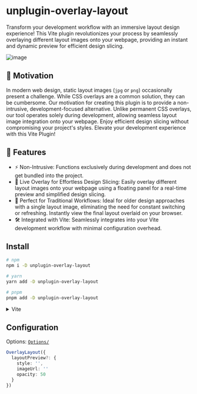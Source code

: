 # unplugin-overlay-layout

Transform your development workflow with an immersive layout design experience! This Vite plugin revolutionizes your process by seamlessly overlaying different layout images onto your webpage, providing an instant and dynamic preview for efficient design slicing.

![image](https://raw.githubusercontent.com/motea927/unplugin-overlay-layout/master/assets/demo.gif)

## 💪 Motivation

In modern web design, static layout images (`jpg` or `png`) occasionally present a challenge. While CSS overlays are a common solution, they can be cumbersome. Our motivation for creating this plugin is to provide a non-intrusive, development-focused alternative. Unlike permanent CSS overlays, our tool operates solely during development, allowing seamless layout image integration onto your webpage. Enjoy efficient design slicing without compromising your project's styles. Elevate your development experience with this Vite Plugin!

## 🚀 Features

- ⚡ Non-Intrusive: Functions exclusively during development and does not get bundled into the project.
- 🎨 Live Overlay for Effortless Design Slicing: Easily overlay different layout images onto your webpage using a floating panel for a real-time preview and simplified design slicing.
- 🚅 Perfect for Traditional Workflows: Ideal for older design approaches with a single layout image, eliminating the need for constant switching or refreshing. Instantly view the final layout overlaid on your browser.
- 🛠 Integrated with Vite: Seamlessly integrates into your Vite development workflow with minimal configuration overhead.

## Install

```bash
# npm
npm i -D unplugin-overlay-layout

# yarn
yarn add -D unplugin-overlay-layout

# pnpm
pnpm add -D unplugin-overlay-layout
```

<details>
<summary>Vite</summary><br>

```ts
// vite.config.ts
import OverlayLayout from 'unplugin-overlay-layout/vite'

export default defineConfig({
  plugins: [
    OverlayLayout({
      /* options */
      layoutPreview: {
        style: {
          position: 'absolute',
          margin: 'auto',
          inset: '0',
          width: '13.34rem',
          height: '7.5rem'
        },
        imageUrl: 'https://picsum.photos/200/300'
      }
    })
  ]
})
```

Example: [`playground/`](./playground/)

<br></details>

## Configuration

Options: [`Options/`](./src/types.ts)

```ts
OverlayLayout({
  layoutPreview?: {
    style: '',
    imageUrl: ''
    opacity: 50
  }
})
```
